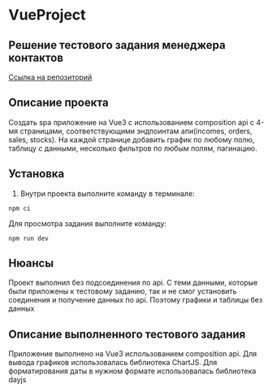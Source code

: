 # VueProject
## Решение тестового задания менеджера контактов
[Ссылка на репозиторий](https://github.com/AlexMoS1n/TrustContacts)

## Описание проекта
Создать spa приложение на Vue3 с использованием composition api
с 4-мя страницами, соответствующими эндпоинтам апи(incomes, orders, sales, stocks).
На каждой странице добавить график по любому полю, таблицу с данными, несколько фильтров по любым полям, пагинацию.
  
## Установка  
1. Внутри проекта выполните команду в терминале:  
```
npm ci  
```
Для просмотра задания выполните команду:
```
npm run dev  
```
## Нюансы
Проект выполнил без подсоединения по api. С теми данными, которые были приложены к тестовому заданию, так и не смог установить соединения и получение данных по api. Поэтому графики и таблицы без данных

## Описание выполненного тестового задания 
Приложение выполнено на Vue3  использованием composition api.
Для вывода графиков использовалась библиотека ChartJS. 
Для форматирования даты в нужном формате использовалась библиотека dayjs 